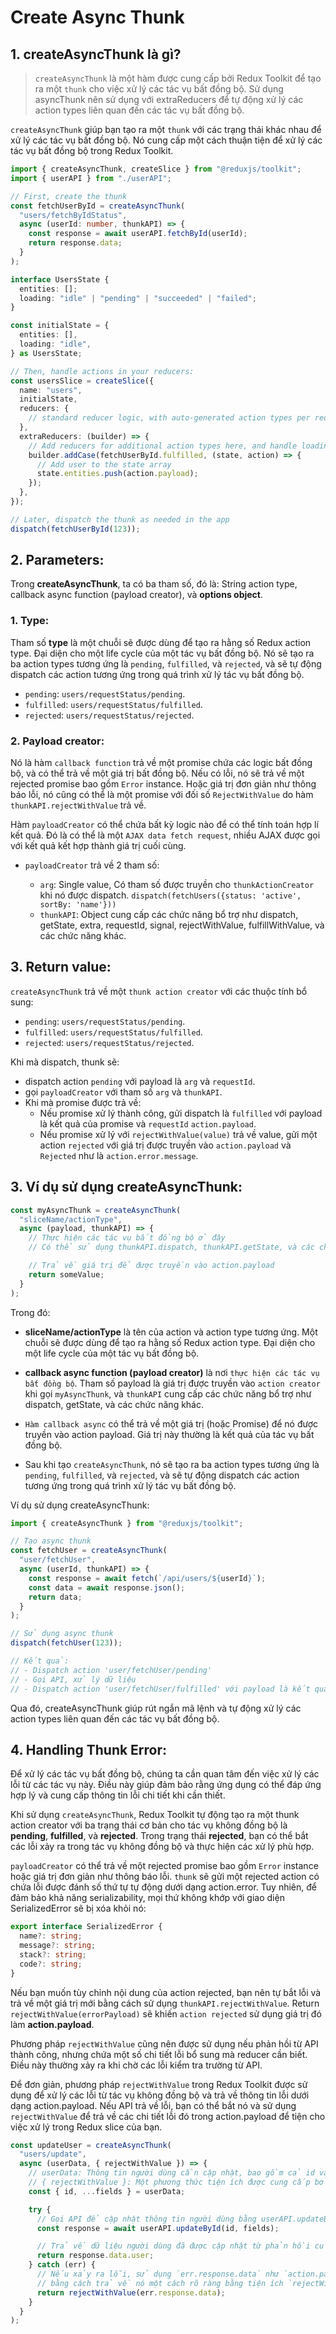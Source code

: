 # Create Async Thunk

## 1. createAsyncThunk là gì?

> `createAsyncThunk` là một hàm được cung cấp bởi Redux Toolkit để tạo ra một `thunk` cho việc xử lý các tác vụ bất đồng bộ. Sử dụng asyncThunk nên sử dụng với extraReducers để tự động xử lý các action types liên quan đến các tác vụ bất đồng bộ.

`createAsyncThunk` giúp bạn tạo ra một `thunk` với các trạng thái khác nhau để xử lý các tác vụ bất đồng bộ. Nó cung cấp một cách thuận tiện để xử lý các tác vụ bất đồng bộ trong Redux Toolkit.

```ts
import { createAsyncThunk, createSlice } from "@reduxjs/toolkit";
import { userAPI } from "./userAPI";

// First, create the thunk
const fetchUserById = createAsyncThunk(
  "users/fetchByIdStatus",
  async (userId: number, thunkAPI) => {
    const response = await userAPI.fetchById(userId);
    return response.data;
  }
);

interface UsersState {
  entities: [];
  loading: "idle" | "pending" | "succeeded" | "failed";
}

const initialState = {
  entities: [],
  loading: "idle",
} as UsersState;

// Then, handle actions in your reducers:
const usersSlice = createSlice({
  name: "users",
  initialState,
  reducers: {
    // standard reducer logic, with auto-generated action types per reducer
  },
  extraReducers: (builder) => {
    // Add reducers for additional action types here, and handle loading state as needed
    builder.addCase(fetchUserById.fulfilled, (state, action) => {
      // Add user to the state array
      state.entities.push(action.payload);
    });
  },
});

// Later, dispatch the thunk as needed in the app
dispatch(fetchUserById(123));
```

## 2. Parameters:

Trong **createAsyncThunk**, ta có ba tham số, đó là: String action type, callback async function (payload creator), và **options object**.

### 1. Type:

Tham số **type** là một chuỗi sẽ được dùng để tạo ra hằng số Redux action type. Đại diện cho một life cycle của một tác vụ bất đồng bộ. Nó sẽ tạo ra ba action types tương ứng là `pending`, `fulfilled`, và `rejected`, và sẽ tự động dispatch các action tương ứng trong quá trình xử lý tác vụ bất đồng bộ.

- `pending`: `users/requestStatus/pending`.
- `fulfilled`: `users/requestStatus/fulfilled`.
- `rejected`: `users/requestStatus/rejected`.

### 2. Payload creator:

Nó là hàm `callback function` trả về một promise chứa các logic bất đồng bộ, và có thể trả về một giá trị bất đồng bộ. Nếu có lỗi, nó sẽ trả về một rejected promise bao gồm `Error` instance. Hoặc giá trị đơn giản như thông báo lỗi, nó cũng có thể là một promise với đối số `RejectWithValue` do hàm `thunkAPI.rejectWithValue` trả về.

Hàm `payloadCreator` có thể chứa bất kỳ logic nào để có thể tính toán hợp lí kết quả. Đó là có thể là một `AJAX data fetch request`, nhiều AJAX được gọi với kết quả kết hợp thành giá trị cuối cùng.

- `payloadCreator` trả về 2 tham số:

  - `arg`: Single value, Có tham số được truyền cho `thunkActionCreator` khi nó được dispatch. `dispatch(fetchUsers({status: 'active', sortBy: 'name'}))`
  - `thunkAPI`: Object cung cấp các chức năng bổ trợ như dispatch, getState, extra, requestId, signal, rejectWithValue, fulfillWithValue, và các chức năng khác.

## 3. Return value:

`createAsyncThunk` trả về một `thunk action creator` với các thuộc tính bổ sung:

- `pending`: `users/requestStatus/pending`.
- `fulfilled`: `users/requestStatus/fulfilled`.
- `rejected`: `users/requestStatus/rejected`.

Khi mà dispatch, thunk sẽ:

- dispatch action `pending` với payload là `arg` và `requestId`.
- gọi `payloadCreator` với tham số `arg` và `thunkAPI`.
- Khi mà promise được trả về:
  - Nếu promise xử lý thành công, gửi dispatch là `fulfilled` với payload là kết quả của promise và `requestId` `action.payload`.
  - Nếu promise xử lý với `rejectWithValue(value)` trả về value, gửi một action `rejected` với giá trị được truyền vào `action.payload` và `Rejected` như là `action.error.message`.

## 3. Ví dụ sử dụng createAsyncThunk:

```js
const myAsyncThunk = createAsyncThunk(
  "sliceName/actionType",
  async (payload, thunkAPI) => {
    // Thực hiện các tác vụ bất đồng bộ ở đây
    // Có thể sử dụng thunkAPI.dispatch, thunkAPI.getState, và các chức năng khác

    // Trả về giá trị để được truyền vào action.payload
    return someValue;
  }
);
```

Trong đó:

- **sliceName/actionType** là tên của action và action type tương ứng. Một chuỗi sẽ được dùng để tạo ra hằng số Redux action type. Đại diện cho một life cycle của một tác vụ bất đồng bộ.

- **callback async function (payload creator)** là nơi `thực hiện các tác vụ bất đồng bộ`. Tham số payload là giá trị được truyền vào `action creator` khi gọi `myAsyncThunk`, và `thunkAPI` cung cấp các chức năng bổ trợ như dispatch, getState, và các chức năng khác.
- `Hàm callback async` có thể trả về một giá trị (hoặc Promise) để nó được truyền vào action payload. Giá trị này thường là kết quả của tác vụ bất đồng bộ.
- Sau khi tạo `createAsyncThunk`, nó sẽ tạo ra ba action types tương ứng là `pending`, `fulfilled`, và `rejected`, và sẽ tự động dispatch các action tương ứng trong quá trình xử lý tác vụ bất đồng bộ.

Ví dụ sử dụng createAsyncThunk:

```js
import { createAsyncThunk } from "@reduxjs/toolkit";

// Tạo async thunk
const fetchUser = createAsyncThunk(
  "user/fetchUser",
  async (userId, thunkAPI) => {
    const response = await fetch(`/api/users/${userId}`);
    const data = await response.json();
    return data;
  }
);

// Sử dụng async thunk
dispatch(fetchUser(123));

// Kết quả:
// - Dispatch action 'user/fetchUser/pending'
// - Gọi API, xử lý dữ liệu
// - Dispatch action 'user/fetchUser/fulfilled' với payload là kết quả từ API
```

Qua đó, createAsyncThunk giúp rút ngắn mã lệnh và tự động xử lý các action types liên quan đến các tác vụ bất đồng bộ.

## 4. Handling Thunk Error:

Để xử lý các tác vụ bất đồng bộ, chúng ta cần quan tâm đến việc xử lý các lỗi từ các tác vụ này. Điều này giúp đảm bảo rằng ứng dụng có thể đáp ứng hợp lý và cung cấp thông tin lỗi chi tiết khi cần thiết.

Khi sử dụng `createAsyncThunk`, Redux Toolkit tự động tạo ra một thunk action creator với ba trạng thái cơ bản cho tác vụ không đồng bộ là **pending**, **fulfilled**, và **rejected**. Trong trạng thái **rejected**, bạn có thể bắt các lỗi xảy ra trong tác vụ không đồng bộ và thực hiện các xử lý phù hợp.

`payloadCreator` có thể trả về một rejected promise bao gồm `Error` instance hoặc giá trị đơn giản như thông báo lỗi. `thunk` sẽ gửi một rejected action có chứa lỗi được đánh số thứ tự tự động dưới dạng action.error. Tuy nhiên, để đảm bảo khả năng serializability, mọi thứ không khớp với giao diện SerializedError sẽ bị xóa khỏi nó:

```ts
export interface SerializedError {
  name?: string;
  message?: string;
  stack?: string;
  code?: string;
}
```

Nếu bạn muốn tùy chỉnh nội dung của action rejected, bạn nên tự bắt lỗi và trả về một giá trị mới bằng cách sử dụng `thunkAPI.rejectWithValue`. Return `rejectWithValue(errorPayload)` sẽ khiến `action rejected` sử dụng giá trị đó làm **action.payload**.

Phương pháp `rejectWithValue` cũng nên được sử dụng nếu phản hồi từ API thành công, nhưng chứa một số chi tiết lỗi bổ sung mà reducer cần biết. Điều này thường xảy ra khi chờ các lỗi kiểm tra trường từ API.

Để đơn giản, phương pháp `rejectWithValue` trong Redux Toolkit được sử dụng để xử lý các lỗi từ tác vụ không đồng bộ và trả về thông tin lỗi dưới dạng action.payload. Nếu API trả về lỗi, bạn có thể bắt nó và sử dụng `rejectWithValue` để trả về các chi tiết lỗi đó trong action.payload để tiện cho việc xử lý trong Redux slice của bạn.

```ts
const updateUser = createAsyncThunk(
  "users/update",
  async (userData, { rejectWithValue }) => {
    // userData: Thông tin người dùng cần cập nhật, bao gồm cả id và các trường thông tin khác
    // { rejectWithValue }: Một phương thức tiện ích được cung cấp bởi Redux Toolkit để xử lý lỗi và trả về giá trị cho action "rejected"
    const { id, ...fields } = userData;

    try {
      // Gọi API để cập nhật thông tin người dùng bằng userAPI.updateById(id, fields)
      const response = await userAPI.updateById(id, fields);

      // Trả về dữ liệu người dùng đã được cập nhật từ phản hồi của API làm giá trị cho action "fulfilled"
      return response.data.user;
    } catch (err) {
      // Nếu xảy ra lỗi, sử dụng `err.response.data` như `action.payload` cho action "rejected",
      // bằng cách trả về nó một cách rõ ràng bằng tiện ích `rejectWithValue()`
      return rejectWithValue(err.response.data);
    }
  }
);
```
